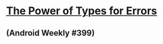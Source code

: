 # [The Power of Types for Errors](https://androidweekly.us2.list-manage.com/track/click?u=887caf4f48db76fd91e20a06d&id=f29b7f4474&e=7b5d1e4925)

## (Android Weekly #399)

